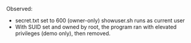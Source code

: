 Observed:
- secret.txt set to 600 (owner-only)
showuser.sh runs as current user
- With SUID set and owned by root, the program ran with elevated privileges (demo only), then removed.
